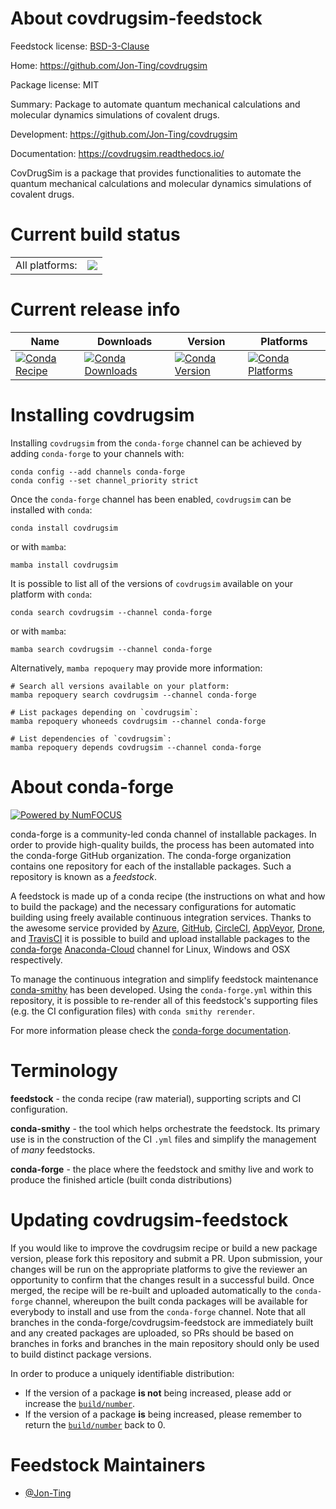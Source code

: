 About covdrugsim-feedstock
==========================

Feedstock license: [BSD-3-Clause](https://github.com/conda-forge/covdrugsim-feedstock/blob/main/LICENSE.txt)

Home: https://github.com/Jon-Ting/covdrugsim

Package license: MIT

Summary: Package to automate quantum mechanical calculations and molecular dynamics simulations of covalent drugs.

Development: https://github.com/Jon-Ting/covdrugsim

Documentation: https://covdrugsim.readthedocs.io/

CovDrugSim is a package that provides functionalities to automate the quantum mechanical calculations and molecular dynamics simulations of covalent drugs.


Current build status
====================


<table><tr><td>All platforms:</td>
    <td>
      <a href="https://dev.azure.com/conda-forge/feedstock-builds/_build/latest?definitionId=19717&branchName=main">
        <img src="https://dev.azure.com/conda-forge/feedstock-builds/_apis/build/status/covdrugsim-feedstock?branchName=main">
      </a>
    </td>
  </tr>
</table>

Current release info
====================

| Name | Downloads | Version | Platforms |
| --- | --- | --- | --- |
| [![Conda Recipe](https://img.shields.io/badge/recipe-covdrugsim-green.svg)](https://anaconda.org/conda-forge/covdrugsim) | [![Conda Downloads](https://img.shields.io/conda/dn/conda-forge/covdrugsim.svg)](https://anaconda.org/conda-forge/covdrugsim) | [![Conda Version](https://img.shields.io/conda/vn/conda-forge/covdrugsim.svg)](https://anaconda.org/conda-forge/covdrugsim) | [![Conda Platforms](https://img.shields.io/conda/pn/conda-forge/covdrugsim.svg)](https://anaconda.org/conda-forge/covdrugsim) |

Installing covdrugsim
=====================

Installing `covdrugsim` from the `conda-forge` channel can be achieved by adding `conda-forge` to your channels with:

```
conda config --add channels conda-forge
conda config --set channel_priority strict
```

Once the `conda-forge` channel has been enabled, `covdrugsim` can be installed with `conda`:

```
conda install covdrugsim
```

or with `mamba`:

```
mamba install covdrugsim
```

It is possible to list all of the versions of `covdrugsim` available on your platform with `conda`:

```
conda search covdrugsim --channel conda-forge
```

or with `mamba`:

```
mamba search covdrugsim --channel conda-forge
```

Alternatively, `mamba repoquery` may provide more information:

```
# Search all versions available on your platform:
mamba repoquery search covdrugsim --channel conda-forge

# List packages depending on `covdrugsim`:
mamba repoquery whoneeds covdrugsim --channel conda-forge

# List dependencies of `covdrugsim`:
mamba repoquery depends covdrugsim --channel conda-forge
```


About conda-forge
=================

[![Powered by
NumFOCUS](https://img.shields.io/badge/powered%20by-NumFOCUS-orange.svg?style=flat&colorA=E1523D&colorB=007D8A)](https://numfocus.org)

conda-forge is a community-led conda channel of installable packages.
In order to provide high-quality builds, the process has been automated into the
conda-forge GitHub organization. The conda-forge organization contains one repository
for each of the installable packages. Such a repository is known as a *feedstock*.

A feedstock is made up of a conda recipe (the instructions on what and how to build
the package) and the necessary configurations for automatic building using freely
available continuous integration services. Thanks to the awesome service provided by
[Azure](https://azure.microsoft.com/en-us/services/devops/), [GitHub](https://github.com/),
[CircleCI](https://circleci.com/), [AppVeyor](https://www.appveyor.com/),
[Drone](https://cloud.drone.io/welcome), and [TravisCI](https://travis-ci.com/)
it is possible to build and upload installable packages to the
[conda-forge](https://anaconda.org/conda-forge) [Anaconda-Cloud](https://anaconda.org/)
channel for Linux, Windows and OSX respectively.

To manage the continuous integration and simplify feedstock maintenance
[conda-smithy](https://github.com/conda-forge/conda-smithy) has been developed.
Using the ``conda-forge.yml`` within this repository, it is possible to re-render all of
this feedstock's supporting files (e.g. the CI configuration files) with ``conda smithy rerender``.

For more information please check the [conda-forge documentation](https://conda-forge.org/docs/).

Terminology
===========

**feedstock** - the conda recipe (raw material), supporting scripts and CI configuration.

**conda-smithy** - the tool which helps orchestrate the feedstock.
                   Its primary use is in the construction of the CI ``.yml`` files
                   and simplify the management of *many* feedstocks.

**conda-forge** - the place where the feedstock and smithy live and work to
                  produce the finished article (built conda distributions)


Updating covdrugsim-feedstock
=============================

If you would like to improve the covdrugsim recipe or build a new
package version, please fork this repository and submit a PR. Upon submission,
your changes will be run on the appropriate platforms to give the reviewer an
opportunity to confirm that the changes result in a successful build. Once
merged, the recipe will be re-built and uploaded automatically to the
`conda-forge` channel, whereupon the built conda packages will be available for
everybody to install and use from the `conda-forge` channel.
Note that all branches in the conda-forge/covdrugsim-feedstock are
immediately built and any created packages are uploaded, so PRs should be based
on branches in forks and branches in the main repository should only be used to
build distinct package versions.

In order to produce a uniquely identifiable distribution:
 * If the version of a package **is not** being increased, please add or increase
   the [``build/number``](https://docs.conda.io/projects/conda-build/en/latest/resources/define-metadata.html#build-number-and-string).
 * If the version of a package **is** being increased, please remember to return
   the [``build/number``](https://docs.conda.io/projects/conda-build/en/latest/resources/define-metadata.html#build-number-and-string)
   back to 0.

Feedstock Maintainers
=====================

* [@Jon-Ting](https://github.com/Jon-Ting/)

